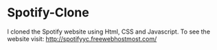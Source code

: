 # Spotify-Clone
I cloned the Spotify website using Html, CSS and Javascript. To see the website visit: http://spotifyyc.freewebhostmost.com/
